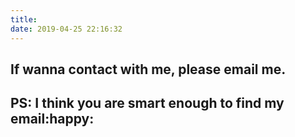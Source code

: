 ```yaml
---
title: 
date: 2019-04-25 22:16:32
---
```


## If wanna contact with me, please email me.

## PS: I think you are smart enough to find my email:happy:

